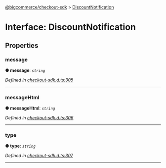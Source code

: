 [@bigcommerce/checkout-sdk](../README.md) > [DiscountNotification](../interfaces/discountnotification.md)



# Interface: DiscountNotification


## Properties
<a id="message"></a>

###  message

**●  message**:  *`string`* 

*Defined in [checkout-sdk.d.ts:305](https://github.com/bigcommerce/checkout-sdk-js/blob/1f51420/dist/checkout-sdk.d.ts#L305)*





___

<a id="messagehtml"></a>

###  messageHtml

**●  messageHtml**:  *`string`* 

*Defined in [checkout-sdk.d.ts:306](https://github.com/bigcommerce/checkout-sdk-js/blob/1f51420/dist/checkout-sdk.d.ts#L306)*





___

<a id="type"></a>

###  type

**●  type**:  *`string`* 

*Defined in [checkout-sdk.d.ts:307](https://github.com/bigcommerce/checkout-sdk-js/blob/1f51420/dist/checkout-sdk.d.ts#L307)*





___


